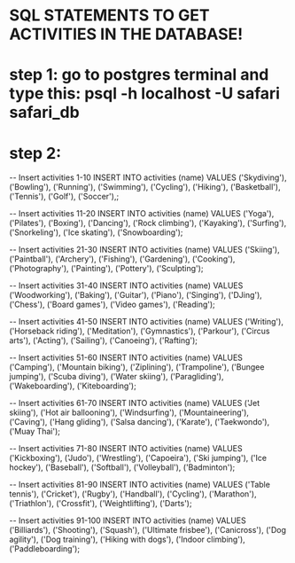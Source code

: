 # SQL STATEMENTS TO GET ACTIVITIES IN THE DATABASE!

# step 1: go to postgres terminal and type this: psql -h localhost -U safari safari_db

# step 2:

-- Insert activities 1-10
INSERT INTO activities (name)
VALUES
('Skydiving'),
('Bowling'),
('Running'),
('Swimming'),
('Cycling'),
('Hiking'),
('Basketball'),
('Tennis'),
('Golf'),
('Soccer'),;

-- Insert activities 11-20
INSERT INTO activities (name)
VALUES
('Yoga'),
('Pilates'),
('Boxing'),
('Dancing'),
('Rock climbing'),
('Kayaking'),
('Surfing'),
('Snorkeling'),
('Ice skating'),
('Snowboarding');

-- Insert activities 21-30
INSERT INTO activities (name)
VALUES
('Skiing'),
('Paintball'),
('Archery'),
('Fishing'),
('Gardening'),
('Cooking'),
('Photography'),
('Painting'),
('Pottery'),
('Sculpting');

-- Insert activities 31-40
INSERT INTO activities (name)
VALUES
('Woodworking'),
('Baking'),
('Guitar'),
('Piano'),
('Singing'),
('DJing'),
('Chess'),
('Board games'),
('Video games'),
('Reading');

-- Insert activities 41-50
INSERT INTO activities (name)
VALUES
('Writing'),
('Horseback riding'),
('Meditation'),
('Gymnastics'),
('Parkour'),
('Circus arts'),
('Acting'),
('Sailing'),
('Canoeing'),
('Rafting');

-- Insert activities 51-60
INSERT INTO activities (name)
VALUES
('Camping'),
('Mountain biking'),
('Ziplining'),
('Trampoline'),
('Bungee jumping'),
('Scuba diving'),
('Water skiing'),
('Paragliding'),
('Wakeboarding'),
('Kiteboarding');

-- Insert activities 61-70
INSERT INTO activities (name)
VALUES
('Jet skiing'),
('Hot air ballooning'),
('Windsurfing'),
('Mountaineering'),
('Caving'),
('Hang gliding'),
('Salsa dancing'),
('Karate'),
('Taekwondo'),
('Muay Thai');

-- Insert activities 71-80
INSERT INTO activities (name)
VALUES
('Kickboxing'),
('Judo'),
('Wrestling'),
('Capoeira'),
('Ski jumping'),
('Ice hockey'),
('Baseball'),
('Softball'),
('Volleyball'),
('Badminton');

-- Insert activities 81-90
INSERT INTO activities (name)
VALUES
('Table tennis'),
('Cricket'),
('Rugby'),
('Handball'),
('Cycling'),
('Marathon'),
('Triathlon'),
('Crossfit'),
('Weightlifting'),
('Darts');

-- Insert activities 91-100
INSERT INTO activities (name)
VALUES
('Billiards'),
('Shooting'),
('Squash'),
('Ultimate frisbee'),
('Canicross'),
('Dog agility'),
('Dog training'),
('Hiking with dogs'),
('Indoor climbing'),
('Paddleboarding');
